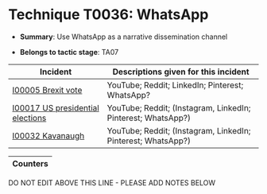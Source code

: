 # Technique T0036: WhatsApp

* **Summary**: Use WhatsApp as a narrative dissemination channel

* **Belongs to tactic stage**: TA07


| Incident | Descriptions given for this incident |
| -------- | -------------------- |
| [I00005 Brexit vote](../incidents/I00005.md) | YouTube; Reddit; LinkedIn; Pinterest; WhatsApp? |
| [I00017 US presidential elections](../incidents/I00017.md) | YouTube; Reddit; (Instagram, LinkedIn; Pinterest; WhatsApp?) |
| [I00032 Kavanaugh](../incidents/I00032.md) | YouTube; Reddit; (Instagram, LinkedIn; Pinterest; WhatsApp?) |



| Counters |
| -------- |


DO NOT EDIT ABOVE THIS LINE - PLEASE ADD NOTES BELOW